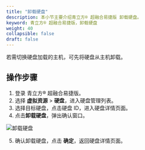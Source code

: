 ```yaml
---
title: "卸载硬盘"
description: 本小节主要介绍青立方® 超融合易捷版 卸载硬盘。 
keyword: 青立方® 超融合易捷版，卸载硬盘
weight: 40
collapsible: false
draft: false
---
```



若需切换硬盘加载的主机，可先将硬盘从主机卸载。

## 操作步骤

1. 登录 青立方® 超融合易捷版。
2. 选择 **虚拟资源** > **硬盘**，进入硬盘管理列表。
3. 选择目标硬盘，点击硬盘 ID，进入硬盘详情页面。
4. 点击**卸载硬盘**，弹出确认窗口。

  ![卸载硬盘](../../../_images/unmount_volume.png)

5. 确认卸载硬盘，点击 **确定**，返回硬盘详情页面。
